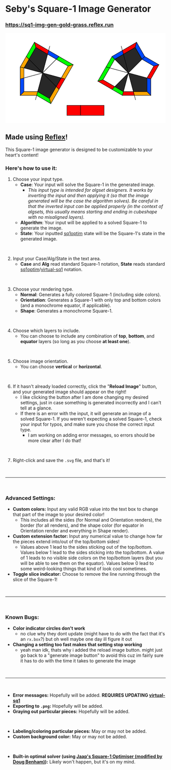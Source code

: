 # Seby's Square-1 Image Generator

### https://sq1-img-gen-gold-grass.reflex.run

![Square-1 image generated using SSIG](./docs/images/example.svg)

## Made using [Reflex](https://github.com/reflex-dev/reflex)!

This Square-1 image generator is designed to be customizable to your heart's content!

### Here's how to use it:

1. Choose your input type.
    - **Case**: Your input will solve the Square-1 in the generated image.
        - *This input type is intended for algset designers. It works by inverting the input and then applying it (so that the image generated will be the case the algorithm solves). Be careful in that the inverted input can be applied properly (in the context of algsets, this usually means starting and ending in cubeshape with no misaligned layers).*
    - **Algorithm**: Your input will be applied to a solved Square-1 to generate the image.
    - **State**: Your inputted [sq1optim](https://www.jaapsch.net/puzzles/square1.htm#progs) state will be the Square-1's state in the generated image.

<br>

2. Input your Case/Alg/State in the text area.
    - **Case** and **Alg** read standard Square-1 notation, **State** reads standard [sq1optim](https://www.jaapsch.net/puzzles/square1.htm#progs)/[virtual-sq1](https://github.com/Wo0fle/virtual-sq1/blob/main/docs/jared19.md) notation.

<br>

3. Choose your rendering type.
    - **Normal**: Generates a fully colored Square-1 (including side colors).
    - **Orientation**: Generates a Square-1 with only top and bottom colors (and a monochrome equator, if applicable).
    - **Shape**: Generates a monochrome Square-1.

<br>

4. Choose which layers to include.
    - You can choose to include any combination of **top**, **bottom**, and **equator** layers (so long as you choose **at least one**).

<br>

5. Choose image orientation.
    - You can choose **vertical** or **horizontal**.

<br>

6. If it hasn't already loaded correctly, click the "**Reload Image**" button, and your generated image should appear on the right!
    - I like clicking the button after I am done changing my desired settings, just in case something is generated incorrectly and I can't tell at a glance.
    - If there is an error with the input, it will generate an image of a solved Square-1. If you weren't expecting a solved Square-1, check your input for typos, and make sure you chose the correct input type.
        - I am working on adding error messages, so errors should be more clear after I do that!

<br>

7. Right-click and save the `.svg` file, and that's it!

<br><hr><br>

### Advanced Settings:

- **Custom colors:** Input any valid RGB value into the text box to change that part of the image to your desired color!
    - This includes all the sides (for Normal and Orientation renders), the border (for all renders), and the shape color (for equator in Orientation render and everything in Shape render).
- **Custom extension factor:** Input any numerical value to change how far the pieces extend into/out of the top/bottom sides!
    - Values above 1 lead to the sides sticking out of the top/bottom. Values below 1 lead to the sides sticking into the top/bottom. A value of 1 leads to no visible side colors on the top/bottom layers (but you will be able to see them on the equator). Values below 0 lead to some weird-looking things that kind of look cool sometimes.
- **Toggle slice indicator:** Choose to remove the line running through the slice of the Square-1!

<br><hr><br>

### Known Bugs:

- **Color indicator circles don't work**
    - no clue why they dont update (might have to do with the fact that it's an `rx.box`?) but oh well maybe one day ill figure it out
- **Changing a setting too fast makes that setting stop working**
    - yeah man idk, thats why i added the reload image button. might just go back to a "generate image button" to avoid this cuz im fairly sure it has to do with the time it takes to generate the image

<br><hr><br>

- **Error messages:** Hopefully will be added. **REQUIRES UPDATING [virtual-sq1](https://github.com/Wo0fle/virtual-sq1)**
- **Exporting to `.png`:** Hopefully will be added.
- **Graying out particular pieces:** Hopefully will be added.

<br>

- **Labeling/coloring particular pieces:** May or may not be added.
- **Custom background color:** May or may not be added.

<br>

- **Built-in optimal solver (using [Jaap's Square-1 Optimiser (modified by Doug Benham)](https://github.com/dougbenham/Square1-Optimizer)):** Likely won't happen, but it's on my mind.
